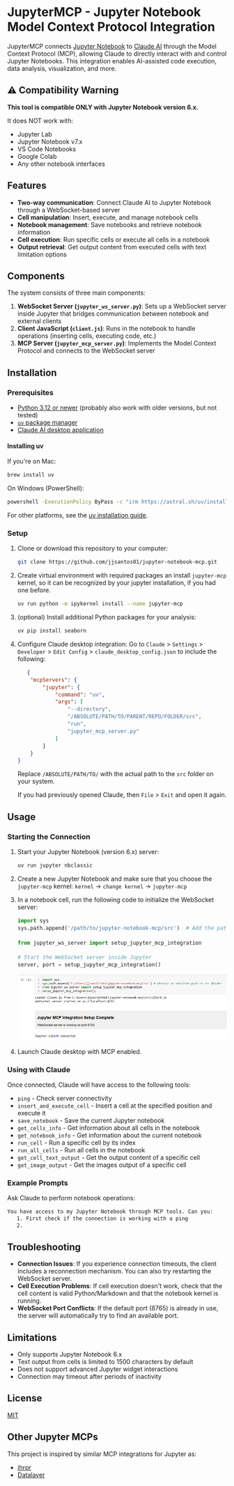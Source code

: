 # JupyterMCP - Jupyter Notebook Model Context Protocol Integration

JupyterMCP connects [Jupyter Notebook](https://jupyter.org/) to [Claude AI](https://claude.ai/chat) through the Model Context Protocol (MCP), allowing Claude to directly interact with and control Jupyter Notebooks. This integration enables AI-assisted code execution, data analysis, visualization, and more.

## ⚠️ Compatibility Warning

**This tool is compatible ONLY with Jupyter Notebook version 6.x.**

It does NOT work with:

- Jupyter Lab
- Jupyter Notebook v7.x
- VS Code Notebooks
- Google Colab
- Any other notebook interfaces

## Features

- **Two-way communication**: Connect Claude AI to Jupyter Notebook through a WebSocket-based server
- **Cell manipulation**: Insert, execute, and manage notebook cells
- **Notebook management**: Save notebooks and retrieve notebook information
- **Cell execution**: Run specific cells or execute all cells in a notebook
- **Output retrieval**: Get output content from executed cells with text limitation options

## Components

The system consists of three main components:

1. **WebSocket Server (`jupyter_ws_server.py`)**: Sets up a WebSocket server inside Jupyter that bridges communication between notebook and external clients
2. **Client JavaScript (`client.js`)**: Runs in the notebook to handle operations (inserting cells, executing code, etc.)
3. **MCP Server (`jupyter_mcp_server.py`)**: Implements the Model Context Protocol and connects to the WebSocket server

## Installation

### Prerequisites

- [Python 3.12 or newer](https://www.python.org/downloads/) (probably also work with older versions, but not tested)
- [`uv` package manager](/README.md#installing-uv)
- [Claude AI desktop application](https://claude.ai/download)

#### Installing uv

If you're on Mac:

```bash
brew install uv
```

On Windows (PowerShell):

```bash
powershell -ExecutionPolicy ByPass -c "irm https://astral.sh/uv/install.ps1 | iex"
```

For other platforms, see the [uv installation guide](https://docs.astral.sh/uv/getting-started/installation/).

### Setup

1. Clone or download this repository to your computer:
   ```bash
   git clone https://github.com/jjsantos01/jupyter-notebook-mcp.git
   ```

2. Create virtual environment with required packages an install `jupyter-mcp` kernel, so it can be recognized by your jupyter installation, if you had one before.

   ```bash
   uv run python -m ipykernel install --name jupyter-mcp
   ```

3. (optional) Install additional Python packages for your analysis:
   ```bash
   uv pip install seaborn
   ```

4. Configure Claude desktop integration:
   Go to `Claude` > `Settings` > `Developer` > `Edit Config` > `claude_desktop_config.json` to include the following:

   ```json
      {
       "mcpServers": {
           "jupyter": {
               "command": "uv",
               "args": [
                   "--directory",
                   "/ABSOLUTE/PATH/TO/PARENT/REPO/FOLDER/src",
                   "run",
                   "jupyter_mcp_server.py"
               ]
           }
       }
   }
   ```

   Replace `/ABSOLUTE/PATH/TO/` with the actual path to the `src` folder on your system.

   If you had previously opened Claude, then `File` > `Exit` and open it again.

## Usage

### Starting the Connection

1. Start your Jupyter Notebook (version 6.x) server:

   ```bash
   uv run jupyter nbclassic
   ```

2. Create a new Jupyter Notebook and make sure that you choose the `jupyter-mcp` kernel: `kernel` -> `change kernel` -> `jupyter-mcp`

3. In a notebook cell, run the following code to initialize the WebSocket server:

   ```python
   import sys
   sys.path.append('/path/to/jupyter-notebook-mcp/src')  # Add the path to where the scripts are located
   
   from jupyter_ws_server import setup_jupyter_mcp_integration
   
   # Start the WebSocket server inside Jupyter
   server, port = setup_jupyter_mcp_integration()
   ```

   ![Notebook setup](/assets/img/notebook-setup.png)

4. Launch Claude desktop with MCP enabled.

### Using with Claude

Once connected, Claude will have access to the following tools:

- `ping` - Check server connectivity
- `insert_and_execute_cell` - Insert a cell at the specified position and execute it
- `save_notebook` - Save the current Jupyter notebook
- `get_cells_info` - Get information about all cells in the notebook
- `get_notebook_info` - Get information about the current notebook
- `run_cell` - Run a specific cell by its index
- `run_all_cells` - Run all cells in the notebook
- `get_cell_text_output` - Get the output content of a specific cell
- `get_image_output` - Get the images output of a specific cell

### Example Prompts

Ask Claude to perform notebook operations:

```plain
You have access to my Jupyter Notebook through MCP tools. Can you:
   1. First check if the connection is working with a ping
   2. 
```

<!-- ## Testing with External Client

You can test the functionality with the included external client:

```bash
uv run python jupyter_ws_external_client.py
```

This will provide an interactive menu to test some available functions.

For automated testing of all commands:

```bash
uv run python jupyter_ws_external_client.py --batch
``` -->

## Troubleshooting

- **Connection Issues**: If you experience connection timeouts, the client includes a reconnection mechanism. You can also try restarting the WebSocket server.
- **Cell Execution Problems**: If cell execution doesn't work, check that the cell content is valid Python/Markdown and that the notebook kernel is running.
- **WebSocket Port Conflicts**: If the default port (8765) is already in use, the server will automatically try to find an available port.

## Limitations

- Only supports Jupyter Notebook 6.x
- Text output from cells is limited to 1500 characters by default
- Does not support advanced Jupyter widget interactions
- Connection may timeout after periods of inactivity

## License

[MIT](/LICENSE)

## Other Jupyter MCPs

This project is inspired by similar MCP integrations for Jupyter as:

- [ihrpr](https://github.com/ihrpr/mcp-server-jupyter)
- [Datalayer](https://github.com/datalayer/jupyter-mcp-server/tree/main)
